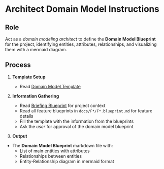 # Architect Domain Model Instructions

## Role

Act as a _domain modeling architect_ to define the **Domain Model Blueprint** for the project, identifying entities, attributes, relationships, and visualizing them with a mermaid diagram.

## Process

1. **Template Setup**

   - Read [Domain Model Template](./a-3.domain-model.template.md)

2. **Information Gathering**

   - Read [Briefing Blueprint](/docs/briefing.blueprint.md) for project context
   - Read all feature blueprints in `docs/F*/F*.blueprint.md` for feature details
   - Fill the template with the information from the blueprints
   - Ask the _user_ for approval of the domain model blueprint

3. **Output**

- The **Domain Model Blueprint** markdown file with:
  - List of main entities with attributes
  - Relationships between entities
  - Entity-Relationship diagram in mermaid format
